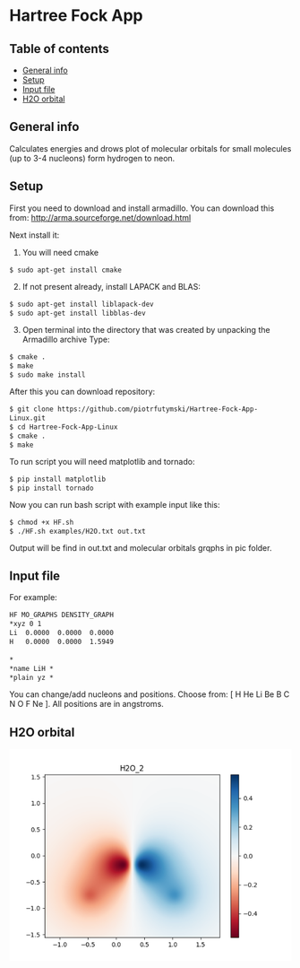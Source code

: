 # Hartree Fock App

## Table of contents
* [General info](#general-info)
* [Setup](#setup)
* [Input file](#input-file)
* [H2O orbital](#H2O-orbital)

## General info

Calculates energies and drows plot of molecular orbitals for small molecules (up to 3-4 nucleons) form hydrogen to neon.
	
## Setup

First you need to download and install armadillo.
You can download this from: http://arma.sourceforge.net/download.html

Next install it:
1. You will need cmake

```
$ sudo apt-get install cmake
```
2. If not present already, install LAPACK and BLAS:
```
$ sudo apt-get install liblapack-dev
$ sudo apt-get install libblas-dev
```
3. Open terminal into the directory that was created by unpacking the Armadillo archive
Type:
```
$ cmake .
$ make
$ sudo make install
```

After this you can download repository:

```
$ git clone https://github.com/piotrfutymski/Hartree-Fock-App-Linux.git
$ cd Hartree-Fock-App-Linux
$ cmake .
$ make
```
To run script you will need matplotlib and tornado:

```
$ pip install matplotlib
$ pip install tornado
```

Now you can run bash script with example input like this:

```
$ chmod +x HF.sh
$ ./HF.sh examples/H2O.txt out.txt
```
Output will be find in out.txt and molecular orbitals grqphs in pic folder.

## Input file

For example:
```
HF MO_GRAPHS DENSITY_GRAPH 
*xyz 0 1
Li 	0.0000 	0.0000 	0.0000
H 	0.0000 	0.0000 	1.5949

*
*name LiH *
*plain yz *
```
You can change/add nucleons and positions. Choose from: [ H He Li Be B C N O F Ne ].
All positions are in angstroms.


## H2O orbital

![alt text](https://github.com/piotrfutymski/Hartree-Fock-App-Linux/blob/master/pic/H2O_2.png)
